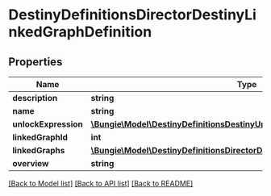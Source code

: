 # DestinyDefinitionsDirectorDestinyLinkedGraphDefinition

## Properties
Name | Type | Description | Notes
------------ | ------------- | ------------- | -------------
**description** | **string** |  | [optional] 
**name** | **string** |  | [optional] 
**unlockExpression** | [**\Bungie\Model\DestinyDefinitionsDestinyUnlockExpressionDefinition**](DestinyDefinitionsDestinyUnlockExpressionDefinition.md) |  | [optional] 
**linkedGraphId** | **int** |  | [optional] 
**linkedGraphs** | [**\Bungie\Model\DestinyDefinitionsDirectorDestinyLinkedGraphEntryDefinition[]**](DestinyDefinitionsDirectorDestinyLinkedGraphEntryDefinition.md) |  | [optional] 
**overview** | **string** |  | [optional] 

[[Back to Model list]](../README.md#documentation-for-models) [[Back to API list]](../README.md#documentation-for-api-endpoints) [[Back to README]](../README.md)


